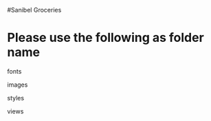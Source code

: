 #Sanibel Groceries

Please use the following as folder name
========================================

fonts

images

styles

views

